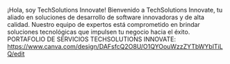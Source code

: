 ¡Hola, soy TechSolutions Innovate!
Bienvenido a TechSolutions Innovate, tu aliado en soluciones de desarrollo de software innovadoras y de alta calidad. 
Nuestro equipo de expertos está comprometido en brindar soluciones tecnológicas que impulsen tu negocio hacia el éxito.
PORTAFOLIO DE SERVICIOS TECHSOLUTIONS INNOVATE: https://www.canva.com/design/DAFsfcQ2O8U/O1QYOouWzzZYTbWYblTiLQ/edit
